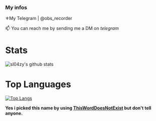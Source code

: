 ### My infos


⚜My Telegram | @obs_recorder

📫 You can reach me by sending me a DM on *telegram*


# Stats
![sl04zy's github stats](https://github-readme-stats.vercel.app/api?username=sl04zy)

# Top Languages
[![Top Langs](https://github-readme-stats.vercel.app/api/top-langs/?username=sl04zy)](https://github.com/sl04zy/github-readme-stats)



**Yes i picked this name by using [ThisWordDoesNotExist](http://www.thisworddoesnotexist.com) but don't tell anyone.**




<!--
💬 You can ask me about **Anything**

📫 You can reach me by sending me a DM on *telegram*

🌱 I’m currently trying to improve my *Python* skills and maybe *learn some C++*
-->

<!-- 
![walter](https://github.com/sl04zy/sl04zy/blob/main/walter.mp4)
![me](https://github.com/sl04zy/sl04zy/blob/main/Code.jpg)
-->


<!--
**sl04zy/sl04zy** is a ✨ _special_ ✨ repository because its `README.md` (this file) appears on your GitHub profile.

Here are some ideas to get you started:

- 🔭 I’m currently working on ...
- 🌱 I’m currently learning ...
- 👯 I’m looking to collaborate on ...
- 🤔 I’m looking for help with ...
- 💬 Ask me about ...
- 📫 How to reach me: ...
- 😄 Pronouns: ...
- ⚡ Fun fact: ...
-->
